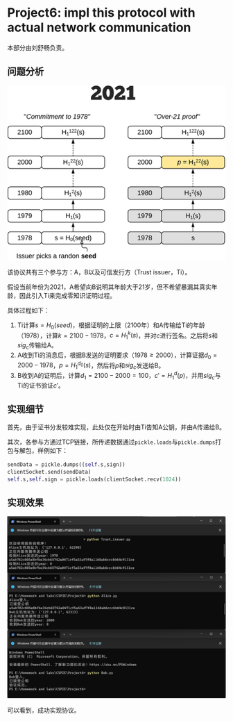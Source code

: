 # Project6: impl this protocol with actual network communication

本部分由刘舒畅负责。

## 问题分析

![img](assets/over21_proof.png)

该协议共有三个参与方：A，B以及可信发行方（Trust issuer，Ti）。

假设当前年份为2021，A希望向B说明其年龄大于21岁，但不希望暴漏其真实年龄，因此引入Ti来完成零知识证明过程。

具体过程如下：

1. Ti计算$s = H_0(seed)$，根据证明的上限（2100年）和A传输给Ti的年龄（1978），计算$k = 2100-1978$，$c = H^k_1(s)$，并对$c$进行签名。之后将$s$和$sig_c$传输给A。
2. A收到Ti的消息后，根据B发送的证明要求（$1978\geq2000$），计算证据$d_0 = 2000-1978$，$p = H_1^{d_0}(s)$，然后将$p$和$sig_c$发送给B。
3. B收到A的证明后，计算$d_1 = 2100-2000 = 100$，$c' = H_1^d(p)$，并用$sig_c$与Ti的证书验证$c'$。

## 实现细节

首先，由于证书分发较难实现，此处仅在开始时由Ti告知A公钥，并由A传递给B。

其次，各参与方通过TCP链接，所传递数据通过`pickle.loads`与`pickle.dumps`打包与解包，样例如下：

```python
sendData = pickle.dumps((self.s,sign))
clientSocket.send(sendData)
self.s,self.sign = pickle.loads(clientSocket.recv(1024))
```

## 实现效果

![output](assets/output.png)

可以看到，成功实现协议。
